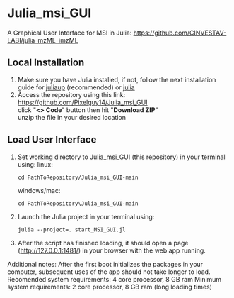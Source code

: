 # Julia_msi_GUI<br />
A Graphical User Interface for MSI in Julia: https://github.com/CINVESTAV-LABI/julia_mzML_imzML

## Local Installation
1. Make sure you have Julia installed, if not, follow the next installation guide for [juliaup](https://github.com/JuliaLang/juliaup) (recommended) or [julia](https://julialang.org/downloads/platform/)
2. Access the repository using this link:<br>
   https://github.com/Pixelguy14/Julia_msi_GUI<br>
   click "<b><> Code</b>" button then hit "<b>Download ZIP</b>"<br>
   unzip the file in your desired location<br>

## Load User Interface
1. Set working directory to Julia_msi_GUI (this repository) in your terminal using:
   linux:
   ```
   cd PathToRepository/Julia_msi_GUI-main
   ```
   windows/mac:
   ```
   cd PathToRepository\Julia_msi_GUI-main
   ```
2. Launch the Julia project in your terminal using:
   ```
   julia --project=. start_MSI_GUI.jl
   ```
3. After the script has finished loading, it should open a page (http://127.0.0.1:1481/) in your browser with the web app running.

Additional notes:
After the first boot initializes the packages in your computer, subsequent uses of the app should not take longer to load.
Recomended system requirements: 4 core processor, 8 GB ram
Minimum system requirements: 2 core processor, 8 GB ram (long loading times)